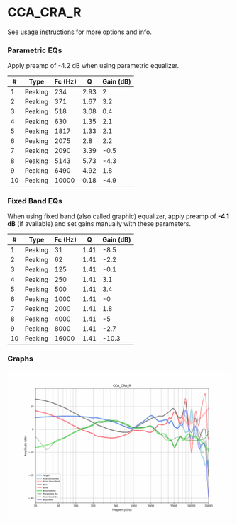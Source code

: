 # CCA_CRA_R
See [usage instructions](https://github.com/jaakkopasanen/AutoEq#usage) for more options and info.

### Parametric EQs
Apply preamp of -4.2 dB when using parametric equalizer.

|   # | Type    |   Fc (Hz) |    Q |   Gain (dB) |
|-----|---------|-----------|------|-------------|
|   1 | Peaking |       234 | 2.93 |         2   |
|   2 | Peaking |       371 | 1.67 |         3.2 |
|   3 | Peaking |       518 | 3.08 |         0.4 |
|   4 | Peaking |       630 | 1.35 |         2.1 |
|   5 | Peaking |      1817 | 1.33 |         2.1 |
|   6 | Peaking |      2075 | 2.8  |         2.2 |
|   7 | Peaking |      2090 | 3.39 |        -0.5 |
|   8 | Peaking |      5143 | 5.73 |        -4.3 |
|   9 | Peaking |      6490 | 4.92 |         1.8 |
|  10 | Peaking |     10000 | 0.18 |        -4.9 |

### Fixed Band EQs
When using fixed band (also called graphic) equalizer, apply preamp of **-4.1 dB** (if available) and set gains manually with these parameters.

|   # | Type    |   Fc (Hz) |    Q |   Gain (dB) |
|-----|---------|-----------|------|-------------|
|   1 | Peaking |        31 | 1.41 |        -8.5 |
|   2 | Peaking |        62 | 1.41 |        -2.2 |
|   3 | Peaking |       125 | 1.41 |        -0.1 |
|   4 | Peaking |       250 | 1.41 |         3.1 |
|   5 | Peaking |       500 | 1.41 |         3.4 |
|   6 | Peaking |      1000 | 1.41 |        -0   |
|   7 | Peaking |      2000 | 1.41 |         1.8 |
|   8 | Peaking |      4000 | 1.41 |        -5   |
|   9 | Peaking |      8000 | 1.41 |        -2.7 |
|  10 | Peaking |     16000 | 1.41 |       -10.3 |

### Graphs
![](./CCA_CRA_R.png)
